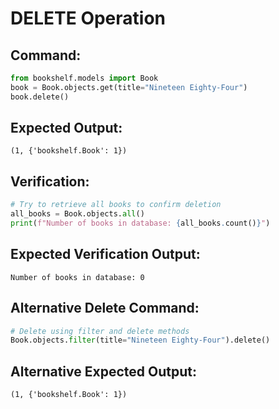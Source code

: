 # DELETE Operation

## Command:
```python
from bookshelf.models import Book
book = Book.objects.get(title="Nineteen Eighty-Four")
book.delete()
```

## Expected Output:
```
(1, {'bookshelf.Book': 1})
```

## Verification:
```python
# Try to retrieve all books to confirm deletion
all_books = Book.objects.all()
print(f"Number of books in database: {all_books.count()}")
```

## Expected Verification Output:
```
Number of books in database: 0
```

## Alternative Delete Command:
```python
# Delete using filter and delete methods
Book.objects.filter(title="Nineteen Eighty-Four").delete()
```

## Alternative Expected Output:
```
(1, {'bookshelf.Book': 1})
``` 